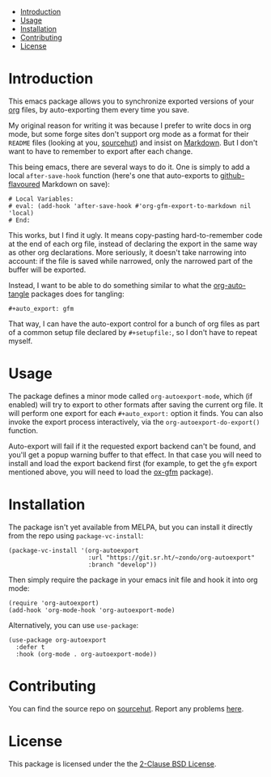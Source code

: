 - [Introduction](#intro)
- [Usage](#usage)
- [Installation](#install)
- [Contributing](#contrib)
- [License](#license)



<a id="intro"></a>

# Introduction

This emacs package allows you to synchronize exported versions of your [org](https://orgmode.org/) files, by auto-exporting them every time you save.

My original reason for writing it was because I prefer to write docs in org mode, but some forge sites don't support org mode as a format for their `README` files (looking at you, [sourcehut](https://lists.sr.ht/~sircmpwn/sr.ht-discuss/%3Cfe7aa296-9c90-463d-b4e6-50eeb7e57428%40localhost%3E)) and insist on [Markdown](https://www.adamhyde.net/whats-wrong-with-markdown/). But I don't want to have to remember to export after each change.

This being emacs, there are several ways to do it. One is simply to add a local `after-save-hook` function (here's one that auto-exports to [github-flavoured](https://github.github.com/gfm/) Markdown on save):

```
# Local Variables:
# eval: (add-hook 'after-save-hook #'org-gfm-export-to-markdown nil 'local)
# End:
```

This works, but I find it ugly. It means copy-pasting hard-to-remember code at the end of each org file, instead of declaring the export in the same way as other org declarations. More seriously, it doesn't take narrowing into account: if the file is saved while narrowed, only the narrowed part of the buffer will be exported.

Instead, I want to be able to do something similar to what the [org-auto-tangle](https://github.com/yilkalargaw/org-auto-tangle) packages does for tangling:

```
#+auto_export: gfm
```

That way, I can have the auto-export control for a bunch of org files as part of a common setup file declared by `#+setupfile:`, so I don't have to repeat myself.


<a id="usage"></a>

# Usage

The package defines a minor mode called `org-autoexport-mode`, which (if enabled) will try to export to other formats after saving the current org file. It will perform one export for each `#+auto_export:` option it finds. You can also invoke the export process interactively, via the `org-autoexport-do-export()` function.

Auto-export will fail if it the requested export backend can't be found, and you'll get a popup warning buffer to that effect. In that case you will need to install and load the export backend first (for example, to get the `gfm` export mentioned above, you will need to load the [ox-gfm](https://github.com/larstvei/ox-gfm) package).


<a id="install"></a>

# Installation

The package isn't yet available from MELPA, but you can install it directly from the repo using `package-vc-install`:

```elisp
(package-vc-install '(org-autoexport
                      :url "https://git.sr.ht/~zondo/org-autoexport"
                      :branch "develop"))
```

Then simply require the package in your emacs init file and hook it into org mode:

```elisp
(require 'org-autoexport)
(add-hook 'org-mode-hook 'org-autoexport-mode)
```

Alternatively, you can use `use-package`:

```elisp
(use-package org-autoexport
  :defer t
  :hook (org-mode . org-autoexport-mode))
```


<a id="contrib"></a>

# Contributing

You can find the source repo on [sourcehut](https://git.sr.ht/~zondo/org-autoexport). Report any problems [here](https://todo.sr.ht/~zondo/org-autoexport).


<a id="license"></a>

# License

This package is licensed under the the [2-Clause BSD License](https://opensource.org/license/bsd-2-clause).
